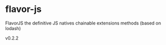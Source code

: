 # flavor-js
FlavorJS the definitive JS natives chainable extensions methods (based on lodash)

v0.2.2
